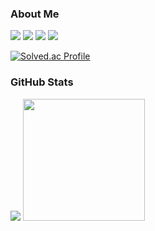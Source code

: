 ### About Me
<a href="https://wirehaired-equipment-793.notion.site/0fe87acc374848c6a6334261cfa77bdc?pvs=4"><img src="https://img.shields.io/badge/Notion-000000?style=flat-square&logo=Notion&logoColor=white"/></a>
<a href="https://www.instagram.com/d0ngwook7"><img src="https://img.shields.io/badge/Instagram-E4405F?style=flat-square&logo=Instagram&logoColor=white"/></a>
<a href="https://swbsnewby7.tistory.com/"><img src="https://img.shields.io/badge/Tistory-EB531F?style=flat-square&logo=Tistory&logoColor=white"/></a>
<a href="https://www.linkedin.com/in/dongwook7/"><img src="https://img.shields.io/badge/-LinkedIn-blue?style=flat-square&logo=Linkedin&logoColor=white&link=https://www.linkedin.com/in/dongwook7/"/></a>

	

[![Solved.ac Profile](http://mazassumnida.wtf/api/v2/generate_badge?boj=dongwook7)](https://solved.ac/dongwook7/)

### GitHub Stats
<div aline=senter>
  <img src="https://github-readme-stats.vercel.app/api?username=dongwookkim3&show_icons=true&theme=ambient_gradient">
  <img src="https://github-readme-stats.vercel.app/api/top-langs/?username=dongwookkim3&layout=compact" height=195>
</div>
